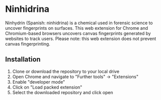 # Ninhidrina

Ninhydrin (Spanish: ninhidrina) is a chemical used in forensic science to uncover fingerprints on surfaces. This web extension for Chrome and Chromium-based browsers uncovers canvas fingerprints generated by websites to track users. Please note: this web extension does not prevent canvas fingerprinting.

## Installation

1. Clone or download the repository to your local drive
2. Open Chrome and navigate to "Further tools" -> "Extensions"
3. Enable "developer mode"
4. Click on "Load packed extension"
5. Select the downloaded repository and click open
